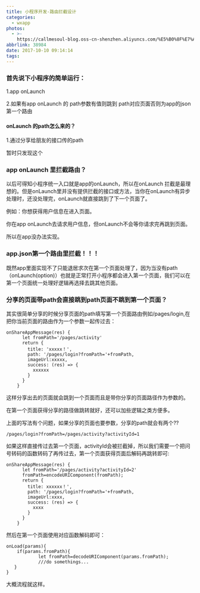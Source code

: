 ```yaml
---
title: 小程序开发-路由拦截设计
categories:
  - wxapp
photos:
  - >-
    https://callmesoul-blog.oss-cn-shenzhen.aliyuncs.com/%E5%B0%8F%E7%A8%8B%E5%BA%8F%E5%BC%80%E5%8F%91%E6%95%99%E7%A8%8B.jpg
abbrlink: 38984
date: 2017-10-10 09:14:14
tags:
---
```


### 首先说下小程序的简单运行：

1.app onLaunch

2.如果有app onLaunch 的 path参数有值则跳到 path对应页面否则为app的json第一个路由



#### onLaunch 的path怎么来的？

1.通过分享给朋友的接口传的path

暂时只发现这个



### app onLaunch 里拦截路由？

以后可得知小程序统一入口就是app的onLaunch，所以在onLaunch 拦截是最理想的。但是onLaunch里并没有提供拦截的接口或方法，当你在onLaunch有异步处理时，还没处理完，onLaunch就直接跳到了下一个页面了。

例如：你想获得用户信息在进入页面。

你在app onLaunch去请求用户信息，但onLaunch不会等你请求完再跳到页面。

所以在app没办法实现。



### app.json第一个路由里拦截！！！

既然app里面实现不了只能退居求次在第一个页面处理了，因为当没有path（onLaunch(option)）也就是正常打开小程序都会进入第一个页面，我们可以在第一个页面统一处理好逻辑再选择去跳其他页面。



### 分享的页面带path会直接跳到path页面不跳到第一个页面？

其实很简单分享的时候分享页面的path填写第一个页面路由例如/pages/login,在把你当前页面的路由作为一个参数一起传过去：

```
onShareAppMessage(res) {
      let fromPath='/pages/activity'
      return {
        title: 'xxxxx！',
        path: '/pages/login?fromPath='+fromPath,
        imageUrl:xxxxx,
        success: (res) => {
          xxxxxx
        }
      }
    }
```

这样分享出去的页面就会跳到一个页面而且是带你分享的页面路径作为参数的。

在第一个页面获得分享的路径做跳转就好，还可以加些逻辑之类方便多。

上面的写法有个问题，如果分享的页面也要参数，分享的path就会有两个??

``` /
/pages/login?fromPath=/pages/activity?activityId=1
```

如果这样直接传过去第一个页面，activityId会被拦截掉，所以我们需要一个把问号转码的函数转码了再传过去，第一个页面获得页面后解码再跳转即可:

```
onShareAppMessage(res) {
      let fromPath='/pages/activity?activityId=2'
      fromPath=encodeURIComponent(fromPath);
      return {
        title: xxxxxx！',
        path: '/pages/login?fromPath='+fromPath,
        imageUrl:xxxx,
        success: (res) => {
          xxxx
        }
      }
    }
```

然后在第一个页面使用对应函数解码即可：

```
onLoad(params){
    if(params.fromPath){
            let fromPath=decodeURIComponent(params.fromPath);
            ///do somethings...
   }
}
```



大概流程就这样。
